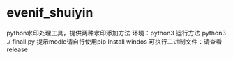 # evenif_shuiyin
python水印处理工具，提供两种水印添加方法
环境：python3
运行方法 python3 ./ finall.py
提示modle请自行使用pip Install
windos 可执行二进制文件：请查看release
